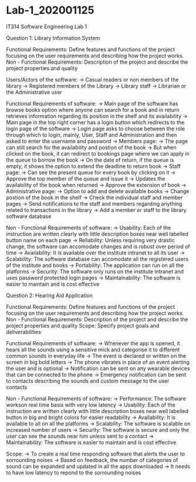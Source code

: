 # Lab-1_202001125
IT314 Software Engineering Lab 1

Question 1: Library Information System

  Functional Requirements: Define features and functions of the project focusing on the user requirements and describing how the project works.
  Non - Functional Requirements: Description of the project and describe the project properties and quality
  
  Users/Actors of the software: 
    -> Casual readers or non members of the library
    -> Registered members of the Library
    -> Library staff
    -> Librarian or the Administrative user
    
  Functional Requirements of software:
    -> Main page of the software has browse books option where anyone can search for a book and in return retrieves information regarding its position in the shelf and          its availability
    -> Main page in the top right corner has a login button which redirects to the login page of the software
    -> Login page asks to choose between the role through which to login, mainly, User, Staff and Administration and then asked to enter the username and password
    -> Members page:
        -> The page can still search for the availability and postion of the book
        -> But when clicked on the book, it can redirect to bookings page where we can apply in the queue to borrow the book
        -> On the date of return, if the queue is empty, it shows the option to extend the deadline to return book
    -> Staff page:
        -> Can see the present queue for every book by clicking on it
        -> Approve the top member of the queue and issue it
        -> Updates the availability of the book when returned
        -> Approve the extension of book 
    -> Administrative page: 
        -> Option to add and delete available books
        -> Change postion of the book in the shelf
        -> Check the individual staff and member pages
        -> Send notifications to the staff and members regarding anything related to transactions in the library
        -> Add a member or staff to the library software database 
    
  Non - Functional Requirements of software:
    -> Usability: Each of the instruction are written clearly with little description boxes near well labelled button name on each page
    -> Reliability: Unless requiring very drastic change, the software can accomodate changes and is robust over period of time
    -> Availability: It is available over the institute intranet to all its user
    -> Scalability: The software database can accomodate all the registered users of the institute and books
    -> Portability: The application can run on all the platforms
    -> Security: The software only runs on the institute intranet and uses password protected login pages
    -> Maintainability: The software is easier to maintain and is cost effective
    
    

Question 2: Hearing Aid Application

  Functional Requirements: Define features and functions of the project focusing on the user requirements and describing how the project works.
  Non - Functional Requirements: Description of the project and describe the project properties and quality
  Scope: Specify project goals and deliverabilities
  
  Functional Requirements of software:
    -> Whenever the app is opened, it hears all the sounds using a sensitive mick and categorise it to different common sounds in everyday life
    -> The event is declared or written on the screen in big bold letters
    -> The phone vibrates in place of an event alerting the user and is optional 
    -> Notification can be sent on any wearable devices that can be connected to the phone
    -> Emergency notification can be sent to contacts describing the sounds and custom message to the user contacts
  
  Non - Functional Requirements of software: 
    -> Performance: The software workson real time basis with very low latency
    -> Usability: Each of the instruction are written clearly with little description boxes near well labelled button in big and bright colors for easier readability
    -> Availability: It is available to all on all the platforms
    -> Scalability: The software is scalable on increased number of users
    -> Security: The software is secure and only the user can see the sounds near him unless sent to a contact
    -> Maintainability: The software is easier to maintain and is cost effective
    
    
  Scope: 
    -> To create a real time responding software that alerts the user to sorrounding noises
    -> Based on feedback, the number of categories of sound can be expanded and updated in all the apps downloaded 
    -> It needs to have low latency to repond to the sorrounding noises
